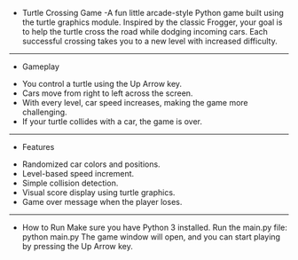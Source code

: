 * Turtle Crossing Game
-A fun little arcade-style Python game built using the turtle graphics module. Inspired by the classic Frogger, your goal is to help the turtle cross the road while dodging incoming cars. Each successful crossing takes you to a new level with increased difficulty.

_______________________________________________________________

* Gameplay
- You control a turtle using the Up Arrow key.
- Cars move from right to left across the screen.
- With every level, car speed increases, making the game more challenging.
- If your turtle collides with a car, the game is over.
________________________________________________________________
* Features
- Randomized car colors and positions.
- Level-based speed increment.
- Simple collision detection.
- Visual score display using turtle graphics.
- Game over message when the player loses.
_________________________________________________________________
* How to Run
Make sure you have Python 3 installed.
Run the main.py file:
python main.py
The game window will open, and you can start playing by pressing the Up Arrow key.

